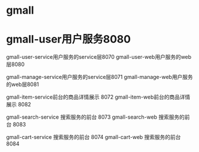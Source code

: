 # gmall  

# gmall-user用户服务8080

gmall-user-service用户服务的service层8070
gmall-user-web用户服务的web层8080

gmall-manage-service用户服务的service层8071
gmall-manage-web用户服务的web层8081

gmall-item-service前台的商品详情展示 8072
gmall-item-web前台的商品详情展示 8082

gmall-search-service 搜索服务的前台 8073
gmall-search-web 搜索服务的前台 8083

gmall-cart-service 搜索服务的前台 8074
gmall-cart-web 搜索服务的前台 8084




